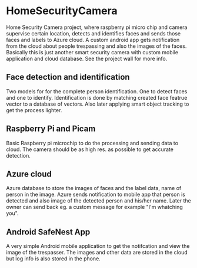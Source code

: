# HomeSecurityCamera
Home Security Camera project, where raspberry pi micro chip and camera supervise certain location, detects and identifies faces and sends those faces and labels to Azure cloud. A custom android app gets notification from the cloud about people trespassing and also the images of the faces. Basically this is just another smart security camera with custom mobile application and cloud database. See the project wall for more info. 

## Face detection and identification
Two models for for the complete person identification. One to detect faces and one to identify. Identification is done by matching created face featrue vector to a database of vectors. Also later applying smart object tracking to get the process lighter.

## Raspberry Pi and Picam
Basic Raspberry pi microchip to do the processing and sending data to cloud. The camera should be as high res. as possible to get accurate detection. 

## Azure cloud
Azure database to store the images of faces and the label data, name of person in the image. Azure sends notification to mobile app that person is detected and also image of the detected person and his/her name. Later the owner can send back eg. a custom message for example "I'm whatching you". 

## Android SafeNest App
A very simple Android mobile application to get the notifcation and view the image of the trespasser. The images and other data are stored in the cloud but log info is also stored in the phone. 

